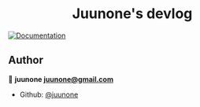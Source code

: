 <h1 align="center">Juunone's devlog</h1>
<p>
  <a href="https://github.com/juunone/juunone-dev" target="_blank">
    <img alt="Documentation" src="https://img.shields.io/badge/documentation-yes-brightgreen.svg" />
  </a>
</p>

## Author

👤 **juunone <juunone@gmail.com>**

* Github: [@juunone](https://github.com/juunone)
